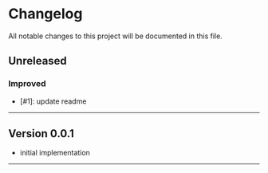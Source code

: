 # Changelog

All notable changes to this project will be documented in this file.

## Unreleased

### Improved

- [#1]: update readme

---

## Version 0.0.1

- initial implementation

---